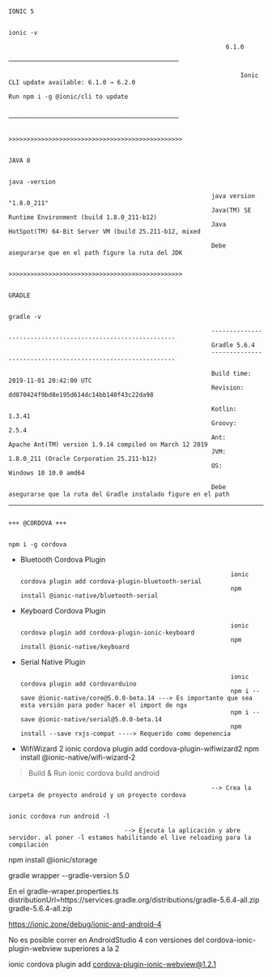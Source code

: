 
                                                                                  IONIC 5

                                                                                  ionic -v

                                                                6.1.0
                                                                ───────────────────────────────────────────────

                                                                    Ionic CLI update available: 6.1.0 → 6.2.0
                                                                        Run npm i -g @ionic/cli to update

                                                                ───────────────────────────────────────────────

                                                                >>>>>>>>>>>>>>>>>>>>>>>>>>>>>>>>>>>>>>>>>>>>>>>>

                                                                                  JAVA 8

                                                                                java -version

                                                            java version "1.8.0_211"
                                                            Java(TM) SE Runtime Environment (build 1.8.0_211-b12)
                                                            Java HotSpot(TM) 64-Bit Server VM (build 25.211-b12, mixed

                                                            Debe asegurarse que en el path figure la ruta del JDK 

                                                                >>>>>>>>>>>>>>>>>>>>>>>>>>>>>>>>>>>>>>>>>>>>>>>>

                                                                                    GRADLE

                                                                                   gradle -v

                                                            ------------------------------------------------------------
                                                            Gradle 5.6.4
                                                            ------------------------------------------------------------

                                                            Build time:   2019-11-01 20:42:00 UTC
                                                            Revision:     dd870424f9bd8e195d614dc14bb140f43c22da98

                                                            Kotlin:       1.3.41
                                                            Groovy:       2.5.4
                                                            Ant:          Apache Ant(TM) version 1.9.14 compiled on March 12 2019
                                                            JVM:          1.8.0_211 (Oracle Corporation 25.211-b12)
                                                            OS:           Windows 10 10.0 amd64

                                                            Debe asegurarse que la ruta del Gradle instalado figure en el path

*********************************************************************************************************************************************************************                                                                                   
                                                                                   +++ @CORDOVA +++

                                                                                    npm i -g cordova


+ Bluetooth Cordova Plugin

                                                                ionic cordova plugin add cordova-plugin-bluetooth-serial
                                                                npm install @ionic-native/bluetooth-serial


+ Keyboard Cordova Plugin

                                                                ionic cordova plugin add cordova-plugin-ionic-keyboard
                                                                npm install @ionic-native/keyboard

+ Serial Native Plugin

                                                                ionic cordova plugin add cordovarduino
                                                                npm i --save @ionic-native/core@5.0.0-beta.14 ---> Es importante que sea esta versión para poder hacer el import de ngx
                                                                npm i --save @ionic-native/serial@5.0.0-beta.14
                                                                npm install --save rxjs-compat ----> Requerido como depenencia

+ WifiWizard 2
                                                                ionic cordova plugin add cordova-plugin-wifiwizard2
                                                                npm install @ionic-native/wifi-wizard-2    


> Build & Run 
                                                                            ionic cordova build android 

                                                            --> Crea la carpeta de proyecto android y un proyecto cordova

                                                                            ionic cordova run android -l 

                                    --> Ejecuta la aplicación y abre servidor. al poner -l estamos habilitando el live reloading para la compilación



npm install @ionic/storage

gradle wrapper --gradle-version 5.0

En el gradle-wraper.properties.ts
distributionUrl=https\://services.gradle.org/distributions/gradle-5.6.4-all.zip
gradle-5.6.4-all.zip


https://ionic.zone/debug/ionic-and-android-4

No es posible correr en AndroidStudio 4 con versiones del cordova-ionic-plugin-webview superiores a la 2

ionic cordova plugin add cordova-plugin-ionic-webview@1.2.1